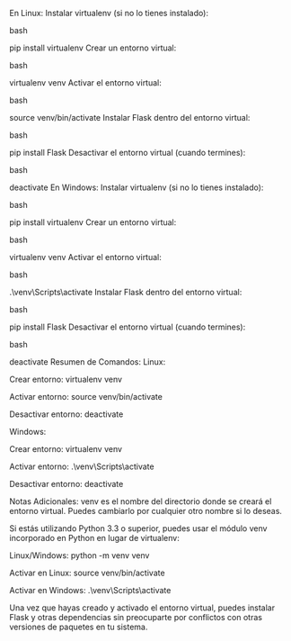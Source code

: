 En Linux:
Instalar virtualenv (si no lo tienes instalado):

bash

pip install virtualenv
Crear un entorno virtual:

bash

virtualenv venv
Activar el entorno virtual:

bash

source venv/bin/activate
Instalar Flask dentro del entorno virtual:

bash

pip install Flask
Desactivar el entorno virtual (cuando termines):

bash

deactivate
En Windows:
Instalar virtualenv (si no lo tienes instalado):

bash

pip install virtualenv
Crear un entorno virtual:

bash

virtualenv venv
Activar el entorno virtual:

bash

.\venv\Scripts\activate
Instalar Flask dentro del entorno virtual:

bash

pip install Flask
Desactivar el entorno virtual (cuando termines):

bash

deactivate
Resumen de Comandos:
Linux:

Crear entorno: virtualenv venv

Activar entorno: source venv/bin/activate

Desactivar entorno: deactivate

Windows:

Crear entorno: virtualenv venv

Activar entorno: .\venv\Scripts\activate

Desactivar entorno: deactivate

Notas Adicionales:
venv es el nombre del directorio donde se creará el entorno virtual. Puedes cambiarlo por cualquier otro nombre si lo deseas.

Si estás utilizando Python 3.3 o superior, puedes usar el módulo venv incorporado en Python en lugar de virtualenv:

Linux/Windows: python -m venv venv

Activar en Linux: source venv/bin/activate

Activar en Windows: .\venv\Scripts\activate

Una vez que hayas creado y activado el entorno virtual, puedes instalar Flask y otras dependencias sin preocuparte por conflictos con otras versiones de paquetes en tu sistema.